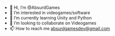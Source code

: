 - 👋 Hi, I’m @AbsurdGames
- 👀 I’m interested in videogames/software
- 🌱 I’m currently learning Unity and Python
- 💞️ I’m looking to collaborate on Videogames
- 📫 How to reach me absurdgamesdev@gmail.com

<!---
AbsurdGames/AbsurdGames is a ✨ special ✨ repository because its `README.md` (this file) appears on your GitHub profile.
You can click the Preview link to take a look at your changes.
--->
